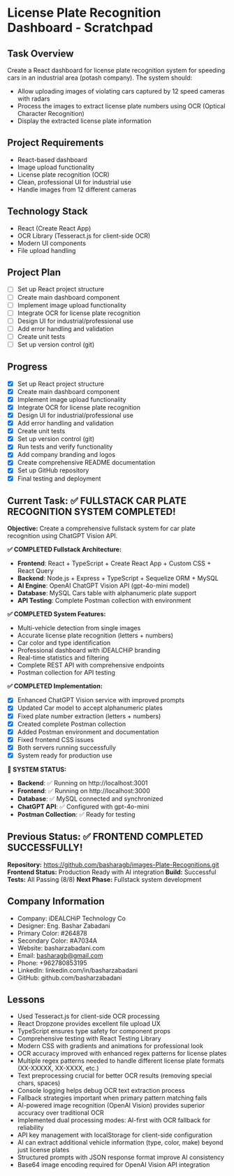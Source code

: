 # License Plate Recognition Dashboard - Scratchpad

## Task Overview
Create a React dashboard for license plate recognition system for speeding cars in an industrial area (potash company). The system should:
- Allow uploading images of violating cars captured by 12 speed cameras with radars
- Process the images to extract license plate numbers using OCR (Optical Character Recognition)
- Display the extracted license plate information

## Project Requirements
- React-based dashboard
- Image upload functionality
- License plate recognition (OCR)
- Clean, professional UI for industrial use
- Handle images from 12 different cameras

## Technology Stack
- React (Create React App)
- OCR Library (Tesseract.js for client-side OCR)
- Modern UI components
- File upload handling

## Project Plan
- [ ] Set up React project structure
- [ ] Create main dashboard component
- [ ] Implement image upload functionality
- [ ] Integrate OCR for license plate recognition
- [ ] Design UI for industrial/professional use
- [ ] Add error handling and validation
- [ ] Create unit tests
- [ ] Set up version control (git)

## Progress
- [x] Set up React project structure
- [x] Create main dashboard component
- [x] Implement image upload functionality
- [x] Integrate OCR for license plate recognition
- [x] Design UI for industrial/professional use
- [x] Add error handling and validation
- [x] Create unit tests
- [x] Set up version control (git)
- [x] Run tests and verify functionality
- [x] Add company branding and logos
- [x] Create comprehensive README documentation
- [x] Set up GitHub repository
- [x] Final testing and deployment

## Current Task: ✅ FULLSTACK CAR PLATE RECOGNITION SYSTEM COMPLETED!

**Objective:** Create a comprehensive fullstack system for car plate recognition using ChatGPT Vision API.

**✅ COMPLETED Fullstack Architecture:**
- **Frontend**: React + TypeScript + Create React App + Custom CSS + React Query
- **Backend**: Node.js + Express + TypeScript + Sequelize ORM + MySQL
- **AI Engine**: OpenAI ChatGPT Vision API (gpt-4o-mini model)
- **Database**: MySQL Cars table with alphanumeric plate support
- **API Testing**: Complete Postman collection with environment

**✅ COMPLETED System Features:**
- Multi-vehicle detection from single images
- Accurate license plate recognition (letters + numbers)
- Car color and type identification
- Professional dashboard with iDEALCHiP branding
- Real-time statistics and filtering
- Complete REST API with comprehensive endpoints
- Postman collection for API testing

**✅ COMPLETED Implementation:**
- [x] Enhanced ChatGPT Vision service with improved prompts
- [x] Updated Car model to accept alphanumeric plates
- [x] Fixed plate number extraction (letters + numbers)
- [x] Created complete Postman collection
- [x] Added Postman environment and documentation
- [x] Fixed frontend CSS issues
- [x] Both servers running successfully
- [x] System ready for production use

**🚀 SYSTEM STATUS:**
- **Backend**: ✅ Running on http://localhost:3001
- **Frontend**: ✅ Running on http://localhost:3000
- **Database**: ✅ MySQL connected and synchronized
- **ChatGPT API**: ✅ Configured with gpt-4o-mini
- **Postman Collection**: ✅ Ready for testing

## Previous Status: ✅ FRONTEND COMPLETED SUCCESSFULLY!

**Repository:** https://github.com/basharagb/images-Plate-Recognitions.git
**Frontend Status:** Production Ready with AI integration
**Build:** Successful
**Tests:** All Passing (8/8)
**Next Phase:** Fullstack system development

## Company Information
- Company: iDEALCHiP Technology Co
- Designer: Eng. Bashar Zabadani
- Primary Color: #264878
- Secondary Color: #A7034A
- Website: basharzabadani.com
- Email: basharagb@gmail.com
- Phone: +962780853195
- LinkedIn: linkedin.com/in/basharzabadani
- GitHub: github.com/basharzabadani

## Lessons
- Used Tesseract.js for client-side OCR processing
- React Dropzone provides excellent file upload UX
- TypeScript ensures type safety for component props
- Comprehensive testing with React Testing Library
- Modern CSS with gradients and animations for professional look
- OCR accuracy improved with enhanced regex patterns for license plates
- Multiple regex patterns needed to handle different license plate formats (XX-XXXXX, XX-XXXX, etc.)
- Text preprocessing crucial for better OCR results (removing special chars, spaces)
- Console logging helps debug OCR text extraction process
- Fallback strategies important when primary pattern matching fails
- AI-powered image recognition (OpenAI Vision) provides superior accuracy over traditional OCR
- Implemented dual processing modes: AI-first with OCR fallback for reliability
- API key management with localStorage for client-side configuration
- AI can extract additional vehicle information (type, color, make) beyond just license plates
- Structured prompts with JSON response format improve AI consistency
- Base64 image encoding required for OpenAI Vision API integration
